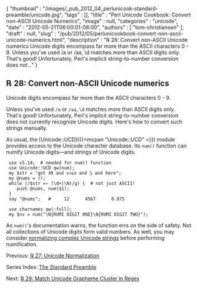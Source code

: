 {
   "thumbnail" : "/images/_pub_2012_04_perlunicook-standard-preamble/unicode.jpg",
   "tags" : [],
   "title" : "Perl Unicode Cookbook: Convert non-ASCII Unicode Numerics",
   "image" : null,
   "categories" : "unicode",
   "date" : "2012-05-21T06:00:01-08:00",
   "authors" : [
      "tom-christiansen"
   ],
   "draft" : null,
   "slug" : "/pub/2012/05/perlunicookbook-convert-non-ascii-unicode-numerics.html",
   "description" : "℞ 28: Convert non-ASCII Unicode numerics Unicode digits encompass far more than the ASCII characters 0 - 9. Unless you've used /a or /aa, \\d matches more than ASCII digits only. That's good! Unfortunately, Perl's implicit string-to-number conversion does not..."
}



℞ 28: Convert non-ASCII Unicode numerics
----------------------------------------

Unicode digits encompass far more than the ASCII characters 0 - 9.

Unless you've used `/a` or `/aa`, `\d` matches more than ASCII digits only. That's good! Unfortunately, Perl's implicit string-to-number conversion does not currently recognize Unicode digits. Here's how to convert such strings manually.

As usual, the [Unicode::UCD]({{<mcpan "Unicode::UCD" >}}) module provides access to the Unicode character database. Its `num()` function can numify Unicode digits—and strings of Unicode digits.

     use v5.14;  # needed for num() function
     use Unicode::UCD qw(num);
     my $str = "got Ⅻ and ४५६७ and ⅞ and here";
     my @nums = ();
     while (/$str =~ (\d+|\N)/g) {  # not just ASCII!
        push @nums, num($1);
     }
     say "@nums";   #     12      4567      0.875

     use charnames qw(:full);
     my $nv = num("\N{RUMI DIGIT ONE}\N{RUMI DIGIT TWO}");

As `num()`'s documentation warns, the function errs on the side of safety. Not all collections of Unicode digits form valid numbers. As well, you may consider [normalizing complex Unicode strings](/pub/2012/05/perlunicookbook-unicode-normalization.html) before performing numification.

Previous: [℞ 27: Unicode Normalization](/pub/2012/05/perlunicookbook-unicode-normalization.html)

Series Index: [The Standard Preamble](/pub/2012/04/perlunicook-standard-preamble.html)

Next: [℞ 29: Match Unicode Grapheme Cluster in Regex](/pub/2012/05/perlunicook-match-unicode-grapheme-cluster-in-regex.html)

